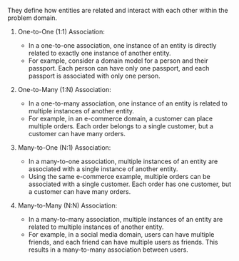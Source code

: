   
They define how entities are related and interact with each other within the problem domain. 

1. One-to-One (1:1) Association:
    
    - In a one-to-one association, one instance of an entity is directly related to exactly one instance of another entity.
    - For example, consider a domain model for a person and their passport. Each person can have only one passport, and each passport is associated with only one person.
2. One-to-Many (1:N) Association:
    
    - In a one-to-many association, one instance of an entity is related to multiple instances of another entity.
    - For example, in an e-commerce domain, a customer can place multiple orders. Each order belongs to a single customer, but a customer can have many orders.
3. Many-to-One (N:1) Association:
    
    - In a many-to-one association, multiple instances of an entity are associated with a single instance of another entity.
    - Using the same e-commerce example, multiple orders can be associated with a single customer. Each order has one customer, but a customer can have many orders.
4. Many-to-Many (N:N) Association:
    
    - In a many-to-many association, multiple instances of an entity are related to multiple instances of another entity.
    - For example, in a social media domain, users can have multiple friends, and each friend can have multiple users as friends. This results in a many-to-many association between users.




